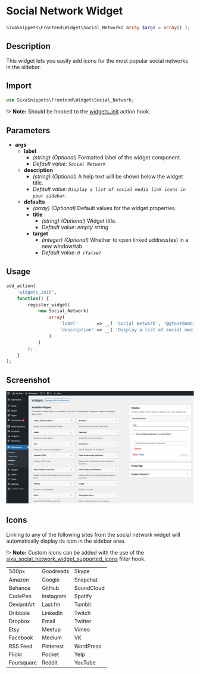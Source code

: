 # Social Network Widget

```php
SixaSnippets\Frontend\Widget\Social_Network( array $args = array() );
```

## Description

This widget lets you easily add icons for the most popular social networks in the sidebar.

## Import

```php 
use SixaSnippets\Frontend\Widget\Social_Network;
```

!> **Note:** Should be hooked to the [widgets_init](http://developer.wordpress.org/reference/hooks/widgets_init/) action hook.

## Parameters

- **args**
    - **label**
        - *(string) (Optional)* Formatted label of the widget component.
		- *Default value: `Social Network`*
	- **description**
        - *(string) (Optional)* A help text will be shown below the widget title.
		- *Default value: `Display a list of social media link icons in your sidebar.`*
	- **defaults**
		- *(array) (Optional)* Default values for the widget properties.
		- **title**
			- *(string) (Optional)* Widget title.
			- *Default value: empty string*
		- **target**
			- *(integer) (Optional)* Whether to open linked address(es) in a new window/tab.
			- *Default value: `0 (false)`*

## Usage

```php
add_action(
	'widgets_init',
	function() {
		register_widget(
			new Social_Network(
				array(
					'label'       => __( 'Social Network', '@@textdomain' ),
					'description' => __( 'Display a list of social media link icons in your sidebar.', '@@textdomain' ),
				)
			)
		);
	}
);
```

## Screenshot

![](../../assets/social-network-widget.png ':size=30%')

## Icons

Linking to any of the following sites from the social network widget will automatically display its icon in the sidebar area.

!> **Note:** Custom icons can be added with the use of the [sixa_social_network_widget_supported_icons](https://github.com/sixach/sixa-wp-snippets/blob/main/frontend/widget/class-social-network.php#L279) filter hook.

|            	|           	|            	|
|------------	|-----------	|------------	|
| 500px      	| Goodreads 	| Skype      	|
| Amazon     	| Google    	| Snapchat   	|
| Behance    	| GitHub    	| SoundCloud 	|
| CodePen    	| Instagram 	| Spotify    	|
| DeviantArt 	| Last.fm   	| Tumblr     	|
| Dribbble   	| LinkedIn  	| Twitch     	|
| Dropbox    	| Email     	| Twitter    	|
| Etsy       	| Meetup    	| Vimeo      	|
| Facebook   	| Medium    	| VK         	|
| RSS Feed   	| Pinterest 	| WordPress  	|
| Flickr     	| Pocket    	| Yelp       	|
| Foursquare 	| Reddit    	| YouTube    	|

<!-- Remove table heading. -->
<style>th{display:none;}</style>